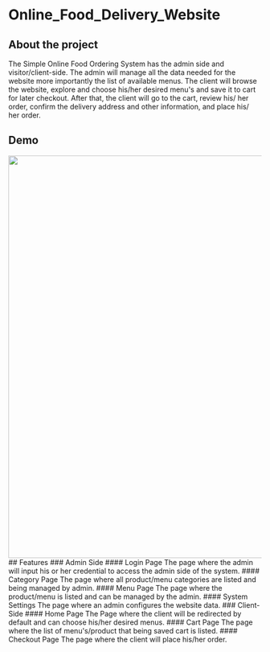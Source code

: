 # Online_Food_Delivery_Website
## About the project
The Simple Online Food Ordering System has the admin side and visitor/client-side. The admin will manage all the data needed for the website more importantly the list of available menus. The client will browse the website, explore and choose his/her desired menu's and save it to cart for later checkout. After that, the client will go to the cart, review his/ her order, confirm the delivery address and other information, and place his/ her order. 
## Demo
<img src="screenshot/onlinefooddelivery_gif.gif" width="800">
## Features
### Admin Side
#### Login Page
The page where the admin will input his or her credential to access the admin side of the system.
#### Category Page
The page where all product/menu categories are listed and being managed by admin.
#### Menu Page
The page where the product/menu is listed and can be managed by the admin.
#### System Settings
The page where an admin configures the website data.
### Client-Side
#### Home Page
The Page where the client will be redirected by default and can choose his/her desired menus.
#### Cart Page
The page where the list of menu's/product that being saved cart is listed.
#### Checkout Page
The page where the client will place his/her order.
